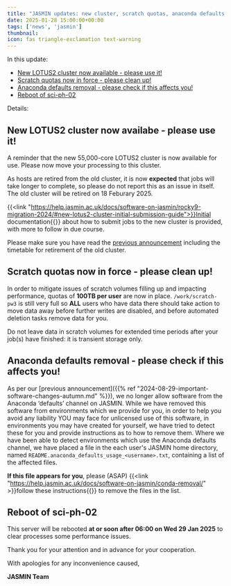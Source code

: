 ```yaml
---
title: "JASMIN updates: new cluster, scratch quotas, anaconda defaults removal"
date: 2025-01-28 15:00:00+00:00
tags: ['news', 'jasmin']
thumbnail: 
icon: fas triangle-exclamation text-warning
---
```



In this update:

- [New LOTUS2 cluster now available - please use it!](#new-lotus2-cluster-now-availabe---please-use-it)
- [Scratch quotas now in force - please clean up!](#scratch-quotas-now-in-force---please-clean-up)
- [Anaconda defaults removal - please check if this affects you!](#anaconda-defaults-removal---please-check-if-this-affects-you)
- [Reboot of sci-ph-02](#reboot-of-sci-ph-02)

Details:

## New LOTUS2 cluster now availabe - please use it!

A reminder that the new 55,000-core LOTUS2 cluster is now available for use. Please now move your processing to this cluster.

As hosts are retired from the old cluster, it is now **expected** that jobs will take longer to complete, so please do not report this as an issue in itself. The old cluster will be retired on 18 Feburary 2025.

{{<link "https://help.jasmin.ac.uk/docs/software-on-jasmin/rocky9-migration-2024/#new-lotus2-cluster-initial-submission-guide">}}Initial documentation{{</link>}} about how to submit jobs to the new cluster is provided, with more to follow in due course.

Please make sure you have read the [previous announcement](2025-01-15-jasmin-updates-new-cluster-and-maintenance-day) including the timetable for retirement of the old cluster.

## Scratch quotas now in force - please clean up!

In order to mitigate issues of scratch volumes filling up and impacting performance, quotas of **100TB per user** are now in place. `/work/scratch-pw3` is still very full so **ALL** users who have data there should take action to move data away before further writes are disabled, and before automated deletion tasks remove data for you.

Do not leave data in scratch volumes for extended time periods after your job(s) have finished: it is transient storage only.

## Anaconda defaults removal - please check if this affects you!

As per our [previous announcement]({{% ref "2024-08-29-important-software-changes-autumn.md" %}}), we no longer allow software from the Anaconda ‘defaults’ channel on JASMIN.
While we have removed this software from environments which we provide for you, in order to help you avoid any liability YOU may face for unlicensed use of this software, in environments you may have created for yourself, we have tried to detect these for you and provide instructions as to how to remove them. Where we have been able to detect environments which use the Anaconda defaults channel, we have placed a file in the each user's JASMIN home directory, named `README.anaconda_defaults_usage_<username>.txt`, containing a list of the affected files.

**If this file appears for you**, please (ASAP) {{<link "https://help.jasmin.ac.uk/docs/software-on-jasmin/conda-removal/" >}}follow these instructions{{</link>}} to remove the files in the list.

## Reboot of sci-ph-02

This server will be rebooted **at or soon after 06:00 on Wed 29 Jan 2025** to clear processes some performance issues.

Thank you for your attention and in advance for your cooperation.

With apologies for any inconvenience caused,

**JASMIN Team**
